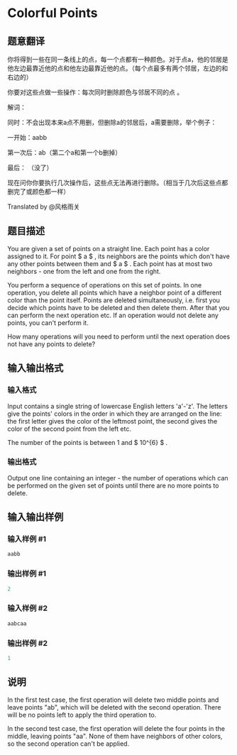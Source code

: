 # Colorful Points

## 题意翻译

你将得到一些在同一条线上的点，每一个点都有一种颜色。对于点a，他的邻居是他左边最靠近他的点和他左边最靠近他的点。（每个点最多有两个邻居，左边的和右边的）

你要对这些点做一些操作：每次同时删除颜色与邻居不同的点 。

解词：

同时：不会出现本来a点不用删，但删除a的邻居后，a需要删除，举个例子：

一开始：aabb

第一次后：ab（第二个a和第一个b删掉）

最后： （没了）

现在问你你要执行几次操作后，这些点无法再进行删除。（相当于几次后这些点都删完了或颜色都一样）

Translated by @风格雨关 

## 题目描述

You are given a set of points on a straight line. Each point has a color assigned to it. For point $ a $ , its neighbors are the points which don't have any other points between them and $ a $ . Each point has at most two neighbors - one from the left and one from the right.

You perform a sequence of operations on this set of points. In one operation, you delete all points which have a neighbor point of a different color than the point itself. Points are deleted simultaneously, i.e. first you decide which points have to be deleted and then delete them. After that you can perform the next operation etc. If an operation would not delete any points, you can't perform it.

How many operations will you need to perform until the next operation does not have any points to delete?

## 输入输出格式

### 输入格式

Input contains a single string of lowercase English letters 'a'-'z'. The letters give the points' colors in the order in which they are arranged on the line: the first letter gives the color of the leftmost point, the second gives the color of the second point from the left etc.

The number of the points is between 1 and $ 10^{6} $ .

### 输出格式

Output one line containing an integer - the number of operations which can be performed on the given set of points until there are no more points to delete.

## 输入输出样例

### 输入样例 #1

```cpp
aabb

```
### 输出样例 #1

```cpp
2

```
### 输入样例 #2

```cpp
aabcaa

```
### 输出样例 #2

```cpp
1

```
## 说明

In the first test case, the first operation will delete two middle points and leave points "ab", which will be deleted with the second operation. There will be no points left to apply the third operation to.

In the second test case, the first operation will delete the four points in the middle, leaving points "aa". None of them have neighbors of other colors, so the second operation can't be applied.

